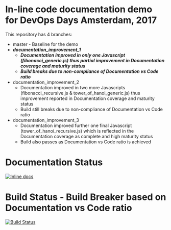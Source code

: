 # In-line code documentation demo for DevOps Days Amsterdam, 2017
This repository has 4 branches:
* master - Baseline for the demo
* ***documentation_improvement_1***
  - ***Documentation improved in only one Javascript (fibonacci_generic.js) thus partial improvement in Documentation coverage and maturity status***
  - ***Build breaks due to non-compliance of Documentation vs Code ratio***
* documentation_improvement_2
  - Documentation improved in two more Javascripts (fibonacci_recursive.js & tower_of_hanoi_generic.js) thus improvement reported in Documentation coverage and maturity status
  - Build still breaks due to non-compliance of Documentation vs Code ratio
* documentation_improvement_3
  - Documentation improved further one final Javascript (tower_of_hanoi_recursive.js) which is reflected in the Documentation coverage as complete and high maturity status
  - Build also passes as Documentation vs Code ratio is achieved

# Documentation Status
[![Inline docs](http://inch-ci.org/github/arnabsinha4u/in-line-code-documentation-demo.svg?branch=documentation_improvement_1)](http://inch-ci.org/github/arnabsinha4u/in-line-code-documentation-demo)

# Build Status - Build Breaker based on Documentation vs Code ratio
[![Build Status](https://travis-ci.org/arnabsinha4u/in-line-code-documentation-demo.svg?branch=documentation_improvement_1)](https://travis-ci.org/arnabsinha4u/in-line-code-documentation-demo)
